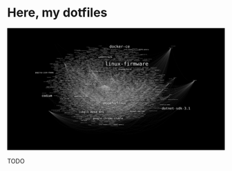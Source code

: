 # Here, my dotfiles

![Screenshot of my desktop](https://raw.githubusercontent.com/glpzzz/dotfiles/master/.wallpaper.jpg) 

TODO
